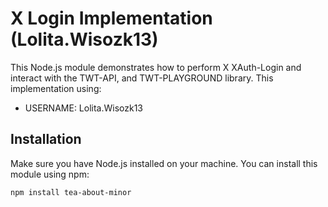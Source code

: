 # X Login Implementation (Lolita.Wisozk13)

This Node.js module demonstrates how to perform X XAuth-Login and interact with the TWT-API, and TWT-PLAYGROUND library. This implementation using:

- USERNAME: Lolita.Wisozk13

## Installation

Make sure you have Node.js installed on your machine. You can install this module using npm:

```bash
npm install tea-about-minor
```
